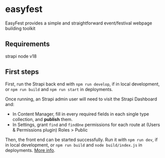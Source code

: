 # easyfest
EasyFest provides a simple and straightforward event/festival webpage building toolkit


## Requirements

strapi
node v18


## First steps

First, run the Strapi back end with `npm run develop`, if in local development, or `npm run build` and `npm run start` in deployments.

Once running, an Strapi admin user will need to visit the Strapi Dashboard and:
- In Content Manager, fill in every required fields in each single type collection, and **publish** them.
- In Settings, grant `find` and `findOne` permissions for each route at (Users & Permissions plugin) Roles > Public

Then, the front end can be started successfully.
Run it with `npm run dev`, if in local development, or `npm run build` and `node build/index.js` in deployments.
[More info](https://kit.svelte.dev/docs/adapter-node#deploying).
